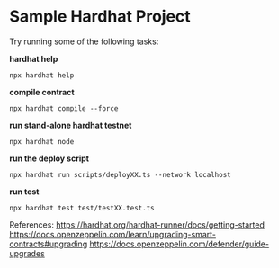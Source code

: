 # Sample Hardhat Project

Try running some of the following tasks:

**hardhat help**

```shell
npx hardhat help
```

**compile contract**

```shell
npx hardhat compile --force
```

**run stand-alone hardhat testnet**

```shell
npx hardhat node
```

**run the deploy script**

```shell
npx hardhat run scripts/deployXX.ts --network localhost
```

**run test**

```shell
npx hardhat test test/testXX.test.ts
```

References:
<https://hardhat.org/hardhat-runner/docs/getting-started>
<https://docs.openzeppelin.com/learn/upgrading-smart-contracts#upgrading>
<https://docs.openzeppelin.com/defender/guide-upgrades>
